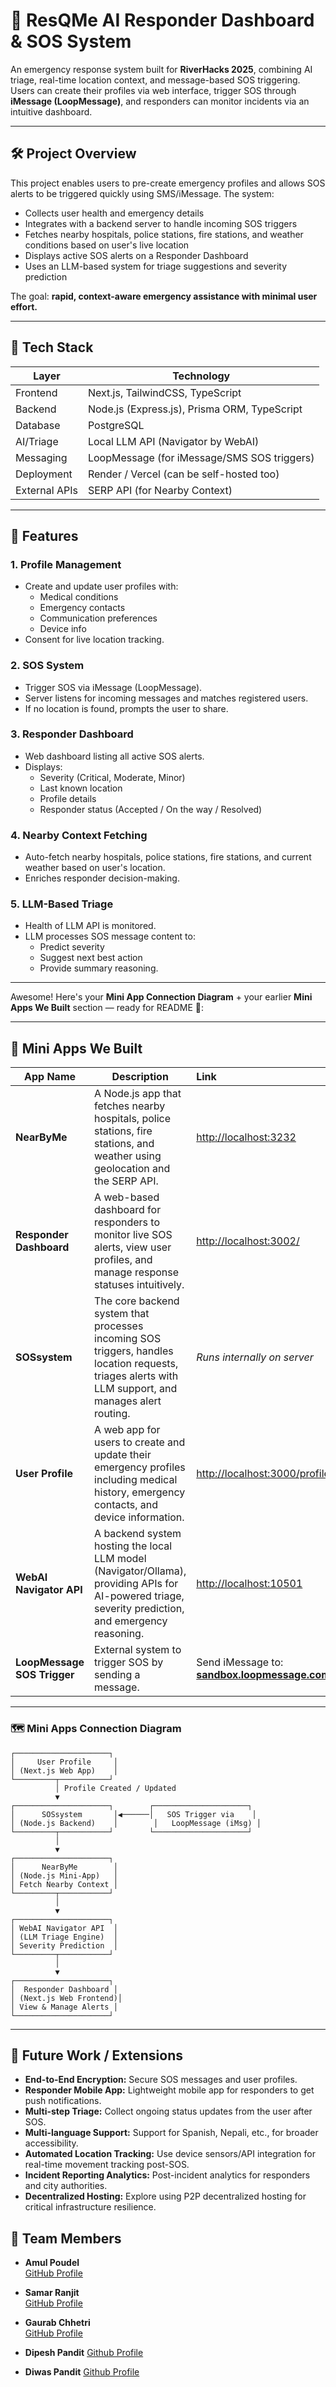 # 🚨 ResQMe AI Responder Dashboard & SOS System

An emergency response system built for **RiverHacks 2025**, combining AI triage, real-time location context, and message-based SOS triggering.  
Users can create their profiles via web interface, trigger SOS through **iMessage (LoopMessage)**, and responders can monitor incidents via an intuitive dashboard.

---

## 🛠 Project Overview

This project enables users to pre-create emergency profiles and allows SOS alerts to be triggered quickly using SMS/iMessage. The system:

- Collects user health and emergency details
- Integrates with a backend server to handle incoming SOS triggers
- Fetches nearby hospitals, police stations, fire stations, and weather conditions based on user's live location
- Displays active SOS alerts on a Responder Dashboard
- Uses an LLM-based system for triage suggestions and severity prediction

The goal: **rapid, context-aware emergency assistance with minimal user effort.**

---

## 🧩 Tech Stack

| Layer         | Technology                                   |
| ------------- | -------------------------------------------- |
| Frontend      | Next.js, TailwindCSS, TypeScript             |
| Backend       | Node.js (Express.js), Prisma ORM, TypeScript |
| Database      | PostgreSQL                                   |
| AI/Triage     | Local LLM API (Navigator by WebAI)           |
| Messaging     | LoopMessage (for iMessage/SMS SOS triggers)  |
| Deployment    | Render / Vercel (can be self-hosted too)     |
| External APIs | SERP API (for Nearby Context)                |

---

## 🚀 Features

### 1. Profile Management

- Create and update user profiles with:
  - Medical conditions
  - Emergency contacts
  - Communication preferences
  - Device info
- Consent for live location tracking.

### 2. SOS System

- Trigger SOS via iMessage (LoopMessage).
- Server listens for incoming messages and matches registered users.
- If no location is found, prompts the user to share.

### 3. Responder Dashboard

- Web dashboard listing all active SOS alerts.
- Displays:
  - Severity (Critical, Moderate, Minor)
  - Last known location
  - Profile details
  - Responder status (Accepted / On the way / Resolved)

### 4. Nearby Context Fetching

- Auto-fetch nearby hospitals, police stations, fire stations, and current weather based on user's location.
- Enriches responder decision-making.

### 5. LLM-Based Triage

- Health of LLM API is monitored.
- LLM processes SOS message content to:
  - Predict severity
  - Suggest next best action
  - Provide summary reasoning.

---

Awesome! Here's your **Mini App Connection Diagram** + your earlier **Mini Apps We Built** section — ready for README 🚀:

---

## 🧩 Mini Apps We Built

| App Name                    | Description                                                                                                                                          | Link                                                           |
| --------------------------- | ---------------------------------------------------------------------------------------------------------------------------------------------------- | :------------------------------------------------------------- |
| **NearByMe**                | A Node.js app that fetches nearby hospitals, police stations, fire stations, and weather using geolocation and the SERP API.                         | [http://localhost:3232](http://localhost:3232)                 |
| **Responder Dashboard**     | A web-based dashboard for responders to monitor live SOS alerts, view user profiles, and manage response statuses intuitively.                       | [http://localhost:3002/](http://localhost:3002/)               |
| **SOSsystem**               | The core backend system that processes incoming SOS triggers, handles location requests, triages alerts with LLM support, and manages alert routing. | _Runs internally on server_                                    |
| **User Profile**            | A web app for users to create and update their emergency profiles including medical history, emergency contacts, and device information.             | [http://localhost:3000/profile](http://localhost:3000/profile) |
| **WebAI Navigator API**     | A backend system hosting the local LLM model (Navigator/Ollama), providing APIs for AI-powered triage, severity prediction, and emergency reasoning. | [http://localhost:10501](http://localhost:10501)               |
| **LoopMessage SOS Trigger** | External system to trigger SOS by sending a message.                                                                                                 | Send iMessage to: **sandbox.loopmessage.com@imsg.im**          |

---

### 🗺️ Mini Apps Connection Diagram

```
┌─────────────────────┐
│     User Profile     │
│ (Next.js Web App)    │
└─────────┬───────────┘
          │ Profile Created / Updated
          ▼
┌─────────────────────┐        ┌─────────────────────┐
│      SOSsystem       │◀──────│   SOS Trigger via    │
│ (Node.js Backend)    │        │   LoopMessage (iMsg) │
└─────────┬───────────┘        └─────────────────────┘
          │
          ▼
┌─────────────────────┐
│      NearByMe        │
│ (Node.js Mini-App)   │
│ Fetch Nearby Context │
└─────────┬───────────┘
          │
          ▼
┌─────────────────────┐
│ WebAI Navigator API  │
│ (LLM Triage Engine)  │
│ Severity Prediction  │
└─────────┬───────────┘
          │
          ▼
┌─────────────────────┐
│  Responder Dashboard │
│ (Next.js Web Frontend)│
│ View & Manage Alerts │
└─────────────────────┘
```

---

## 🌟 Future Work / Extensions

- **End-to-End Encryption:** Secure SOS messages and user profiles.
- **Responder Mobile App:** Lightweight mobile app for responders to get push notifications.
- **Multi-step Triage:** Collect ongoing status updates from the user after SOS.
- **Multi-language Support:** Support for Spanish, Nepali, etc., for broader accessibility.
- **Automated Location Tracking:** Use device sensors/API integration for real-time movement tracking post-SOS.
- **Incident Reporting Analytics:** Post-incident analytics for responders and city authorities.
- **Decentralized Hosting:** Explore using P2P decentralized hosting for critical infrastructure resilience.

## 👥 Team Members

- **Amul Poudel**  
  [GitHub Profile](https://github.com/Amul-byte)

- **Samar Ranjit**  
  [GitHub Profile](https://github.com/samarranjit)

- **Gaurab Chhetri**  
  [GitHub Profile](https://github.com/gauravfs-14)

- **Dipesh Pandit**
  [Github Profile](https://github.com/dipeshpandit12)

- **Diwas Pandit**
  [Github Profile](https://github.com/diwaspandit)
  
